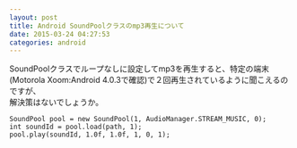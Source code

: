 ```yaml
---
layout: post
title: Android SoundPoolクラスのmp3再生について
date: 2015-03-24 04:27:53
categories: android
---
```

<p>SoundPoolクラスでループなしに設定してmp3を再生すると、特定の端末(Motorola Xoom:Android 4.0.3で確認)で２回再生されているように聞こえるのですが、<br>
解決策はないでしょうか。</p>

```
SoundPool pool = new SoundPool(1, AudioManager.STREAM_MUSIC, 0);
int soundId = pool.load(path, 1);
pool.play(soundId, 1.0f, 1.0f, 1, 0, 1);
```
